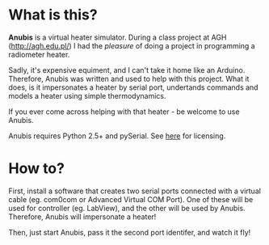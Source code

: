 # What is this?
__Anubis__ is a virtual heater simulator. During a class project at AGH (http://agh.edu.pl/) I had the _pleasure_ of doing a project in programming a radiometer heater.

Sadly, it's expensive equiment, and I can't take it home like an Arduino. Therefore, Anubis was written and used to help with this project. What it does, is it impersonates a heater by serial port, undertands commands and models a heater using simple thermodynamics.

If you ever come across helping with that heater - be welcome to use Anubis.

Anubis requires Python 2.5+ and pySerial. See [here](LICENSE.md) for licensing.

# How to?

First, install a software that creates two serial ports connected with a virtual cable (eg. com0com or Advanced Virtual COM Port). One of these will be used for controller (eg. LabView), and the other will be used by Anubis. Therefore, Anubis will impersonate a heater!

Then, just start Anubis, pass it the second port identifer, and watch it fly!